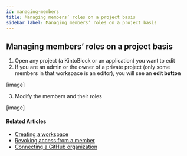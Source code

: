 ```yaml
---
id: managing-members
title: Managing members’ roles on a project basis
sidebar_label: Managing members’ roles on a project basis
---
```


## Managing members’ roles on a project basis

1. Open any project (a KintoBlock or an application) you want to edit
2. If you are an admin or the owner of a private project (only some members in that workspace is an editor), you will see an **edit button**

[image]

3. Modify the members and their roles

[image]

#### Related Articles

* [Creating a workspace](creating-a-workspace.md)
* [Revoking access from a member](revoking-access.md)
* [Connecting a GitHub organization](revoking-access.md)

